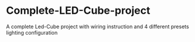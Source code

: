 # Complete-LED-Cube-project
A complete Led-Cube project with wiring instruction and 4 different presets lighting configuration
